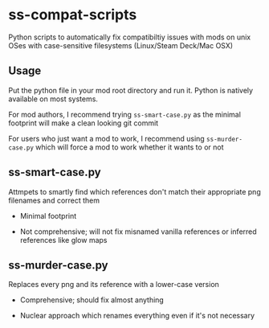# ss-compat-scripts
Python scripts to automatically fix compatibiltiy issues with mods on unix OSes with case-sensitive filesystems (Linux/Steam Deck/Mac OSX)

## Usage
Put the python file in your mod root directory and run it. Python is natively available on most systems.

For mod authors, I recommend trying `ss-smart-case.py` as the minimal footprint will make a clean looking git commit

For users who just want a mod to work, I recommend using `ss-murder-case.py` which will force a mod to work whether it wants to or not

## ss-smart-case.py
Attmpets to smartly find which references don't match their appropriate png filenames and correct them
 + Minimal footprint
 - Not comprehensive; will not fix misnamed vanilla references or inferred references like glow maps

## ss-murder-case.py
Replaces every png and its reference with a lower-case version
 + Comprehensive; should fix almost anything
 - Nuclear approach which renames everything even if it's not necessary
